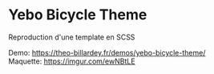 # Yebo Bicycle Theme

Reproduction d'une template en SCSS

Demo: https://theo-billardey.fr/demos/yebo-bicycle-theme/<br/>
Maquette: https://imgur.com/ewNBtLE
